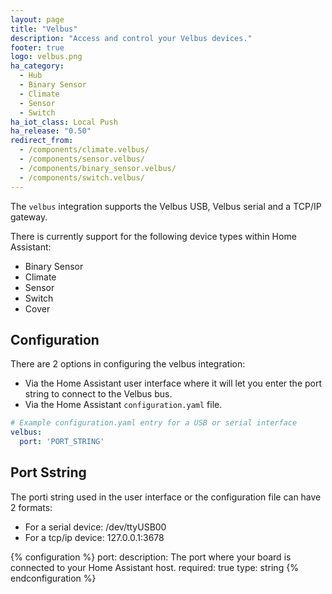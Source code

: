 ```yaml
---
layout: page
title: "Velbus"
description: "Access and control your Velbus devices."
footer: true
logo: velbus.png
ha_category:
  - Hub
  - Binary Sensor
  - Climate
  - Sensor
  - Switch
ha_iot_class: Local Push
ha_release: "0.50"
redirect_from:
  - /components/climate.velbus/
  - /components/sensor.velbus/
  - /components/binary_sensor.velbus/
  - /components/switch.velbus/
---
```


The `velbus` integration supports the Velbus USB, Velbus serial and a TCP/IP gateway.

There is currently support for the following device types within Home Assistant:

- Binary Sensor
- Climate
- Sensor
- Switch
- Cover

## Configuration

There are 2 options in configuring the velbus integration:

- Via the Home Assistant user interface where it will let you enter the port string to connect to the Velbus bus.
- Via the Home Assistant `configuration.yaml` file.

```yaml
# Example configuration.yaml entry for a USB or serial interface
velbus:
  port: 'PORT_STRING'
```

## Port Sstring

The porti string used in the user interface or the configuration file can have 2 formats:

- For a serial device: /dev/ttyUSB00
- For a tcp/ip device: 127.0.0.1:3678

{% configuration %}
port:
  description: The port where your board is connected to your Home Assistant host.
  required: true
  type: string
{% endconfiguration %}
